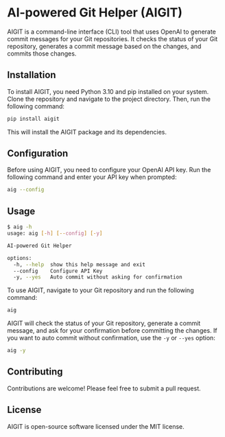 # AI-powered Git Helper (AIGIT)

AIGIT is a command-line interface (CLI) tool that uses OpenAI to generate commit messages for your Git repositories. It checks the status of your Git repository, generates a commit message based on the changes, and commits those changes.

## Installation

To install AIGIT, you need Python 3.10 and pip installed on your system. Clone the repository and navigate to the project directory. Then, run the following command:

```bash
pip install aigit
```

This will install the AIGIT package and its dependencies.

## Configuration

Before using AIGIT, you need to configure your OpenAI API key. Run the following command and enter your API key when prompted:

```bash
aig --config
```

## Usage

```bash
$ aig -h
usage: aig [-h] [--config] [-y]

AI-powered Git Helper

options:
  -h, --help  show this help message and exit
  --config    Configure API Key
  -y, --yes   Auto commit without asking for confirmation
```

To use AIGIT, navigate to your Git repository and run the following command:

```bash
aig
```

AIGIT will check the status of your Git repository, generate a commit message, and ask for your confirmation before committing the changes. If you want to auto commit without confirmation, use the `-y` or `--yes` option:

```bash
aig -y
```

## Contributing

Contributions are welcome! Please feel free to submit a pull request.

## License

AIGIT is open-source software licensed under the MIT license.
